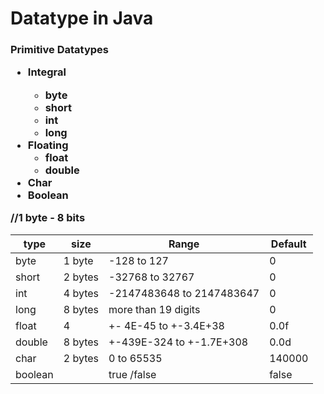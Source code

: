 <h1>Datatype in Java</h1>

<h3>Primitive Datatypes
<ul>
<li>Integral</li>
    <ul>
        <li>byte</li> 
        <li>short</li>
        <li>int</li>
        <li>long</li>
    </ul>
<li>Floating
    <ul>
        <li>float </li>
        <li>double
    </ul>
<li>Char
<li>Boolean
</ul>

//1 byte - 8 bits

<table>
<thead>
<tr>
<th>type</th>
<th>size</th>
<th>Range</th>
<th>Default</th>
</tr>
</thead>
<tbody>
<tr>
<td>byte
<td>1 byte
<td>-128 to 127
<td>0
</tr>
<tr>
<td>short
<td>2 bytes
<td>-32768 to 32767
<td>0
</tr>
<tr>
<td>int
<td>4 bytes
<td>-2147483648 to 2147483647
<td>0
</tr>
<tr>
<td>long
<td>8 bytes
<td>more than 19 digits
<td>0
</tr>
<tr>
<td>float
<td>4
<td>+- 4E-45 to +-3.4E+38 
<td>0.0f
</tr>
<tr>
<td>double
<td>8 bytes
<td>+-439E-324 to +-1.7E+308
<td>0.0d
</tr>
<tr>
<td>char
<td>2 bytes
<td>0 to 65535
<td>140000
</tr>
<tr>
<td>boolean</td>
<td>
<td>true /false
<td>false
</tr>
</tbody>
</table>
